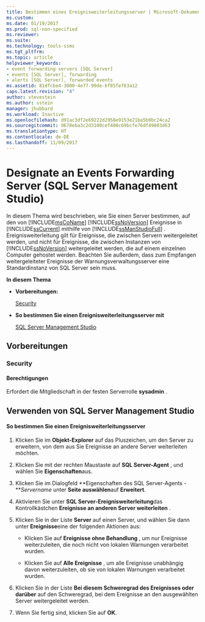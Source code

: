 ```yaml
---
title: Bestimmen eines Ereignisweiterleitungsserver | Microsoft-Dokumentation
ms.custom: 
ms.date: 01/19/2017
ms.prod: sql-non-specified
ms.reviewer: 
ms.suite: 
ms.technology: tools-ssms
ms.tgt_pltfrm: 
ms.topic: article
helpviewer_keywords:
- event forwarding servers [SQL Server]
- events [SQL Server], forwarding
- alerts [SQL Server], forwarded events
ms.assetid: 81dfcbe4-3000-4e77-99de-bf85fef63a12
caps.latest.revision: "4"
author: stevestein
ms.author: sstein
manager: jhubbard
ms.workload: Inactive
ms.openlocfilehash: d91ac3df2e69222d2958e9153e21ba5b9bc24ca2
ms.sourcegitcommit: 9678eba3c2d3100cef408c69bcfe76df49803d63
ms.translationtype: HT
ms.contentlocale: de-DE
ms.lasthandoff: 11/09/2017
---
```

# <a name="designate-an-events-forwarding-server-sql-server-management-studio"></a>Designate an Events Forwarding Server (SQL Server Management Studio)
In diesem Thema wird beschrieben, wie Sie einen Server bestimmen, auf den von [!INCLUDE[msCoName](../../includes/msconame_md.md)] [!INCLUDE[ssNoVersion](../../includes/ssnoversion_md.md)] Ereignisse in [!INCLUDE[ssCurrent](../../includes/sscurrent_md.md)] mithilfe von [!INCLUDE[ssManStudioFull](../../includes/ssmanstudiofull_md.md)] . Ereignisweiterleitung gilt für Ereignisse, die zwischen Servern weitergeleitet werden, und nicht für Ereignisse, die zwischen Instanzen von [!INCLUDE[ssNoVersion](../../includes/ssnoversion_md.md)] weitergeleitet werden, die auf einem einzelnen Computer gehostet werden. Beachten Sie außerdem, dass zum Empfangen weitergeleiteter Ereignisse der Warnungsverwaltungsserver eine Standardinstanz von SQL Server sein muss.  
  
**In diesem Thema**  
  
-   **Vorbereitungen:**  
  
    [Security](#Security)  
  
-   **So bestimmen Sie einen Ereignisweiterleitungsserver mit**  
  
    [SQL Server Management Studio](#SSMSProcedure)  
  
## <a name="BeforeYouBegin"></a>Vorbereitungen  
  
### <a name="Security"></a>Security  
  
#### <a name="Permissions"></a>Berechtigungen  
Erfordert die Mitgliedschaft in der festen Serverrolle **sysadmin** .  
  
## <a name="SSMSProcedure"></a>Verwenden von SQL Server Management Studio  
  
#### <a name="to-designate-an-events-forwarding-server"></a>So bestimmen Sie einen Ereignisweiterleitungsserver  
  
1.  Klicken Sie im **Objekt-Explorer** auf das Pluszeichen, um den Server zu erweitern, von dem aus Sie Ereignisse an andere Server weiterleiten möchten.  
  
2.  Klicken Sie mit der rechten Maustaste auf **SQL Server-Agent** , und wählen Sie **Eigenschaften**aus.  
  
3.  Klicken Sie im Dialogfeld **Eigenschaften des SQL Server-Agents -***Servername* unter **Seite auswählen**auf **Erweitert**.  
  
4.  Aktivieren Sie unter **SQL Server-Ereignisweiterleitung**das Kontrollkästchen **Ereignisse an anderen Server weiterleiten** .  
  
5.  Klicken Sie in der Liste **Server** auf einen Server, und wählen Sie dann unter **Ereignisse**eine der folgenden Aktionen aus:  
  
    -   Klicken Sie auf **Ereignisse ohne Behandlung** , um nur Ereignisse weiterzuleiten, die noch nicht von lokalen Warnungen verarbeitet wurden.  
  
    -   Klicken Sie auf **Alle Ereignisse** , um alle Ereignisse unabhängig davon weiterzuleiten, ob sie von lokalen Warnungen verarbeitet wurden.  
  
6.  Klicken Sie in der Liste **Bei diesem Schweregrad des Ereignisses oder darüber** auf den Schweregrad, bei dem Ereignisse an den ausgewählten Server weitergeleitet werden.  
  
7.  Wenn Sie fertig sind, klicken Sie auf **OK**.  
  
